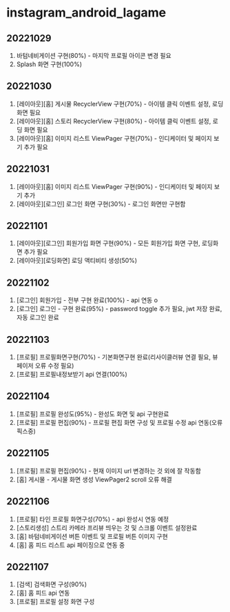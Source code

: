# instagram_android_lagame

## 20221029
 1. 바텀네비게이션 구현(80%) - 마지막 프로필 아이콘 변경 필요
 2. Splash 화면 구현(100%)
## 20221030
 1. [레이아웃][홈] 게시물 RecyclerView 구현(70%) - 아이템 클릭 이벤트 설정, 로딩 화면 필요
 2. [레이아웃][홈] 스토리 RecyclerView 구현(80%) - 아이템 클릭 이벤트 설정, 로딩 화면 필요
 3. [레이아웃][홈] 이미지 리스트 ViewPager 구현(70%) - 인디케이터 및 페이지 보기 추가 필요
## 20221031
 1. [레이아웃][홈] 이미지 리스트 ViewPager 구현(90%) - 인디케이터 및 페이지 보기 추가
 2. [레이아웃][로그인] 로그인 화면 구현(30%) - 로그인 화면만 구현함
## 20221101
 1. [레이아웃][로그인] 회원가입 화면 구현(90%) - 모든 회원가입 화면 구현, 로딩화면 추가 필요
 2. [레이아웃][로딩화면] 로딩 액티비티 생성(50%)
## 20221102
 1. [로그인] 회원가입 - 전부 구현 완료(100%) - api 연동 o
 2. [로그인] 로그인 - 구현 완료(95%) - password toggle 추가 필요, jwt 저장 완료, 자동 로그인 완료
## 20221103
 1. [프로필] 프로필화면구현(70%) - 기본화면구현 완료(리사이클러뷰 연결 필요, 뷰페이저 오류 수정 필요)
 2. [프로필] 프로필내정보받기 api 연결(100%)
## 20221104
 1. [프로필] 프로필 완성도(95%) - 완성도 화면 및 api 구현완료
 2. [프로필] 프로필 편집(90%) - 프로필 편집 화면 구성 및 프로필 수정 api 연동(오류 픽스중)
## 20221105
 1. [프로필] 프로필 편집(90%) - 현재 이미지 url 변경하는 것 외에 잘 작동함
 2. [홈] 게시물 - 게시물 화면 생성 ViewPager2 scroll 오류 해결
## 20221106
 1. [프로필] 타인 프로필 화면구성(70%) - api 완성시 연동 예정
 2. [스토리생성] 스트리 카메라 프리뷰 띄우는 것 및 스크롤 이벤트 설정완료
 3. [홈] 바텀네비게이션 버튼 이벤트 및 프로필 버튼 이미지 구현
 4. [홈] 홈 피드 리스트 api 페이징으로 연동 중 
## 20221107
 1. [검색] 검색화면 구성(90%)
 2. [홈] 홈 피드 api 연동 
 3. [프로필] 프로필 설정 화면 구성
